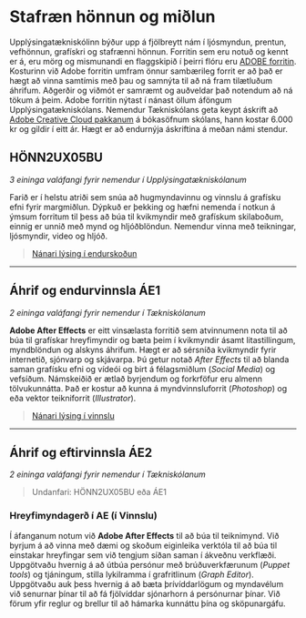 # Stafræn hönnun og miðlun

Upplýsingatækniskólinn býður upp á fjölbreytt nám í ljósmyndun, prentun, vefhönnun, grafískri og stafrænni hönnun. Forritin sem eru notuð og kennt er á, eru mörg og mismunandi en flaggskipið í þeirri flóru eru [ADOBE forritin](https://www.adobe.com/creativecloud.html). Kosturinn við Adobe forritin umfram önnur sambærileg forrit er að það er hægt að vinna samtímis með þau og samnýta til að ná fram tilætluðum áhrifum. Aðgerðir og viðmót er samræmt og auðveldar það notendum að ná tökum á þeim. Adobe forritin nýtast í nánast öllum áföngum Upplýsingatækniskólans. Nemendur Tækniskólans geta keypt áskrift að [Adobe Creative Cloud pakkanum](https://tskoli.is/tolvuthjonusta/) á bókasöfnum skólans, hann kostar 6.000 kr og gildir í eitt ár. Hægt er að endurnýja áskriftina á meðan námi stendur.

## HÖNN2UX05BU

_3 eininga valáfangi fyrir nemendur í Upplýsingatækniskólanum_

Farið er í helstu atriði sem snúa að hugmyndavinnu og vinnslu á grafísku efni fyrir margmiðlun. Dýpkuð er þekking og hæfni nemenda í notkun á  ýmsum forritum til þess að búa til kvikmyndir með grafískum skilaboðum, einnig er unnið með mynd og hljóðblöndun. Nemendur vinna með teikningar, ljósmyndir, video og hljóð.

> [Nánari lýsing í endurskoðun](https://github.com/margmidlun/margmidlun.github.io)

---

## Áhrif og endurvinnsla ÁE1

_2 eininga valáfangi fyrir nemendur í Tækniskólanum_

**Adobe After Effects** er eitt vinsælasta forritið sem atvinnumenn nota til að búa til grafískar hreyfimyndir og bæta þeim í kvikmyndir ásamt litastillingum, myndblöndun og alskyns áhrifum. Hægt er að sérsníða kvikmyndir fyrir internetið, sjónvarp og skjávarpa. Þú getur notað _After Effects_ til að blanda saman grafísku efni og vídeói og birt á félagsmiðlum (_Social Media_) og vefsíðum. Námskeiðið er ætlað byrjendum og forkrföfur eru almenn tölvukunnátta. Það er kostur að kunna á myndvinnsluforrit (_Photoshop_) og eða vektor teikniforrit (_Illustrator_).

> [Nánari lýsing í vinnslu](https://github.com/margmidlun/AfterEffects)

---

## Áhrif og eftirvinnsla ÁE2 

_2 eininga valáfangi fyrir nemendur í Tækniskólanum_

> Undanfari: HÖNN2UX05BU eða ÁE1

### Hreyfimyndagerð í AE (í Vinnslu)

Í áfanganum notum við **Adobe After Effects** til að búa til teiknimynd. Við byrjum á að vinna með dæmi og skoðum eiginleika verktóla til að búa til einstakar hreyfingar sem við tengjum síðan saman í ákveðnu verkflæði.  Uppgötvaðu hvernig á að útbúa persónur með brúðuverkfærunum (_Puppet tools_) og tjáningum, stilla lykilramma í grafritlinum (_Graph Editor_). Uppgötvaðu auk þess hvernig á að bæta þrívíddarlögum og myndavélum við senurnar þínar til að fá fjölvíddar sjónarhorn á persónurnar þínar. Við förum yfir reglur og brellur til að hámarka kunnáttu þína og sköpunargáfu.

